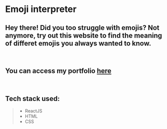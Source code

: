 # Emoji interpreter

## Hey there! Did you too struggle with emojis? Not anymore, try out this website to find the meaning of differet emojis you always wanted to know.

<br>

## You can access my portfolio [here](https://amar-narute.netlify.app/)

<br>

## Tech stack used:

> - ReactJS
> - HTML
> - CSS
